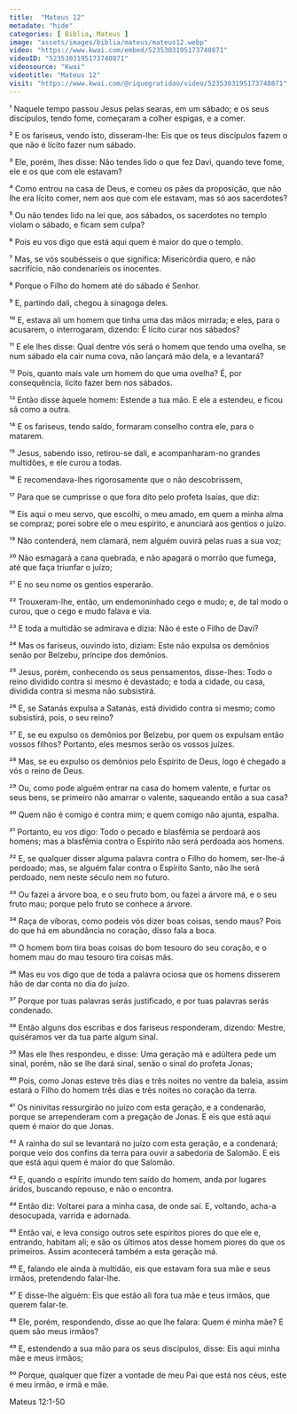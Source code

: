 ```yaml
---
title:  "Mateus 12"
metadate: "hide"
categories: [ Biblia, Mateus ]
image: "assets/images/biblia/mateus/mateus12.webp"
video: "https://www.kwai.com/embed/5235303195173740871"
videoID: "5235303195173740871"
videosource: "Kwai"
videotitle: "Mateus 12"
visit: "https://www.kwai.com/@riquegratidao/video/5235303195173740871"
---
```


¹ Naquele tempo passou Jesus pelas searas, em um sábado; e os seus discípulos, tendo fome, começaram a colher espigas, e a comer.

² E os fariseus, vendo isto, disseram-lhe: Eis que os teus discípulos fazem o que não é lícito fazer num sábado.

³ Ele, porém, lhes disse: Não tendes lido o que fez Davi, quando teve fome, ele e os que com ele estavam?

⁴ Como entrou na casa de Deus, e comeu os pães da proposição, que não lhe era lícito comer, nem aos que com ele estavam, mas só aos sacerdotes?

⁵ Ou não tendes lido na lei que, aos sábados, os sacerdotes no templo violam o sábado, e ficam sem culpa?

⁶ Pois eu vos digo que está aqui quem é maior do que o templo.

⁷ Mas, se vós soubésseis o que significa: Misericórdia quero, e não sacrifício, não condenaríeis os inocentes.

⁸ Porque o Filho do homem até do sábado é Senhor.

⁹ E, partindo dali, chegou à sinagoga deles.

¹⁰ E, estava ali um homem que tinha uma das mãos mirrada; e eles, para o acusarem, o interrogaram, dizendo: É lícito curar nos sábados?

¹¹ E ele lhes disse: Qual dentre vós será o homem que tendo uma ovelha, se num sábado ela cair numa cova, não lançará mão dela, e a levantará?

¹² Pois, quanto mais vale um homem do que uma ovelha? É, por consequência, lícito fazer bem nos sábados.

¹³ Então disse àquele homem: Estende a tua mão. E ele a estendeu, e ficou sã como a outra.

¹⁴ E os fariseus, tendo saído, formaram conselho contra ele, para o matarem.

¹⁵ Jesus, sabendo isso, retirou-se dali, e acompanharam-no grandes multidões, e ele curou a todas.

¹⁶ E recomendava-lhes rigorosamente que o não descobrissem,

¹⁷ Para que se cumprisse o que fora dito pelo profeta Isaías, que diz:

¹⁸ Eis aqui o meu servo, que escolhi, o meu amado, em quem a minha alma se compraz; porei sobre ele o meu espírito, e anunciará aos gentios o juízo.

¹⁹ Não contenderá, nem clamará, nem alguém ouvirá pelas ruas a sua voz;

²⁰ Não esmagará a cana quebrada, e não apagará o morrão que fumega, até que faça triunfar o juízo;

²¹ E no seu nome os gentios esperarão.

²² Trouxeram-lhe, então, um endemoninhado cego e mudo; e, de tal modo o curou, que o cego e mudo falava e via.

²³ E toda a multidão se admirava e dizia: Não é este o Filho de Davi?

²⁴ Mas os fariseus, ouvindo isto, diziam: Este não expulsa os demônios senão por Belzebu, príncipe dos demônios.

²⁵ Jesus, porém, conhecendo os seus pensamentos, disse-lhes: Todo o reino dividido contra si mesmo é devastado; e toda a cidade, ou casa, dividida contra si mesma não subsistirá.

²⁶ E, se Satanás expulsa a Satanás, está dividido contra si mesmo; como subsistirá, pois, o seu reino?

²⁷ E, se eu expulso os demônios por Belzebu, por quem os expulsam então vossos filhos? Portanto, eles mesmos serão os vossos juízes.

²⁸ Mas, se eu expulso os demônios pelo Espírito de Deus, logo é chegado a vós o reino de Deus.

²⁹ Ou, como pode alguém entrar na casa do homem valente, e furtar os seus bens, se primeiro não amarrar o valente, saqueando então a sua casa?

³⁰ Quem não é comigo é contra mim; e quem comigo não ajunta, espalha.

³¹ Portanto, eu vos digo: Todo o pecado e blasfêmia se perdoará aos homens; mas a blasfêmia contra o Espírito não será perdoada aos homens.

³² E, se qualquer disser alguma palavra contra o Filho do homem, ser-lhe-á perdoado; mas, se alguém falar contra o Espírito Santo, não lhe será perdoado, nem neste século nem no futuro.

³³ Ou fazei a árvore boa, e o seu fruto bom, ou fazei a árvore má, e o seu fruto mau; porque pelo fruto se conhece a árvore.

³⁴ Raça de víboras, como podeis vós dizer boas coisas, sendo maus? Pois do que há em abundância no coração, disso fala a boca.

³⁵ O homem bom tira boas coisas do bom tesouro do seu coração, e o homem mau do mau tesouro tira coisas más.

³⁶ Mas eu vos digo que de toda a palavra ociosa que os homens disserem hão de dar conta no dia do juízo.

³⁷ Porque por tuas palavras serás justificado, e por tuas palavras serás condenado.

³⁸ Então alguns dos escribas e dos fariseus responderam, dizendo: Mestre, quiséramos ver da tua parte algum sinal.

³⁹ Mas ele lhes respondeu, e disse: Uma geração má e adúltera pede um sinal, porém, não se lhe dará sinal, senão o sinal do profeta Jonas;

⁴⁰ Pois, como Jonas esteve três dias e três noites no ventre da baleia, assim estará o Filho do homem três dias e três noites no coração da terra.

⁴¹ Os ninivitas ressurgirão no juízo com esta geração, e a condenarão, porque se arrependeram com a pregação de Jonas. E eis que está aqui quem é maior do que Jonas.

⁴² A rainha do sul se levantará no juízo com esta geração, e a condenará; porque veio dos confins da terra para ouvir a sabedoria de Salomão. E eis que está aqui quem é maior do que Salomão.

⁴³ E, quando o espírito imundo tem saído do homem, anda por lugares áridos, buscando repouso, e não o encontra.

⁴⁴ Então diz: Voltarei para a minha casa, de onde saí. E, voltando, acha-a desocupada, varrida e adornada.

⁴⁵ Então vai, e leva consigo outros sete espíritos piores do que ele e, entrando, habitam ali; e são os últimos atos desse homem piores do que os primeiros. Assim acontecerá também a esta geração má.

⁴⁶ E, falando ele ainda à multidão, eis que estavam fora sua mãe e seus irmãos, pretendendo falar-lhe.

⁴⁷ E disse-lhe alguém: Eis que estão ali fora tua mãe e teus irmãos, que querem falar-te.

⁴⁸ Ele, porém, respondendo, disse ao que lhe falara: Quem é minha mãe? E quem são meus irmãos?

⁴⁹ E, estendendo a sua mão para os seus discípulos, disse: Eis aqui minha mãe e meus irmãos;

⁵⁰ Porque, qualquer que fizer a vontade de meu Pai que está nos céus, este é meu irmão, e irmã e mãe. 



Mateus 12:1-50